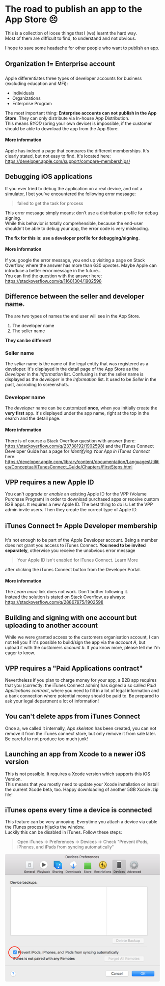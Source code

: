 # The road to publish an app to the App Store 😣

This is a collection of loose things that I (we) learnt the hard way.  
Most of them are difficult to find, to understand and not obvious.

I hope to save some headache for other people who want to publish an app.

## Organization ❗️= Enterprise account

Apple differentiates three types of developer accounts for business (excluding education and MFi):

* Individuals
* Organizations
* Enterprise Program

The most important thing: **Enterprise accounts can not publish in the App Store**. They can only distribute via In-house App Distribution.  
This means *BYOD* (bring your own device) is impossible, if the customer should be able to download the app from the App Store.

#### More information

Apple has indeed a page that compares the different memberships. It's clearly stated, but not easy to find.
It's located here: https://developer.apple.com/support/compare-memberships/

## Debugging iOS applications

If you ever tried to debug the application on a real device, and not a simulator, I bet you've encountered the following error message:
> failed to get the task for process <xyz>

This error message simply means: don't use a distribution profile for debug signing.  
While this behavior is totally comprehensible, because the end-user shouldn't be able to debug your app, the error code is very misleading.

**The fix for this is: use a developer profile for debugging/signing.**

#### More information

If you google the error message, you end up visiting a page on Stack Overflow, where the answer has more than 630 upvotes. Maybe Apple can introduce a better error message in the future...  
You can find the question with the answer here: https://stackoverflow.com/q/11601304/1902598

## Difference between the seller and developer name.

The are two types of names the end user will see in the App Store.  
1. The developer name
2. The seller name

**They can be different!**  

### Seller name
The *seller* name is the name of the legal entity that was registered as a developer. It's displayed in the detail page of the App Store as the *Developer* in the *Information* list. Confusing is that the seller name is displayed as the *developer* in the *Information* list. It used to be *Seller* in the past, accroding to screenshots.

### Developer name
The *developer* name can be customized **once**, when you initially create the **very first** app. It's displayed under the app name, right at the top in the search and the detail page.

#### More information

There is of course a Stack Overflow question with answer (here: https://stackoverflow.com/q/23738192/1902598) and the iTunes Connect Developer Guide has a page for *Identifying Your App in iTunes Connect* here: https://developer.apple.com/library/content/documentation/LanguagesUtilities/Conceptual/iTunesConnect_Guide/Chapters/FirstSteps.html

## VPP requires a new Apple ID

You can't *upgrade* or *enable* an existing Apple ID for the VPP (Volume Purchase Program) in order to download purchased apps or receive custom B2B apps. It requires a new Apple ID. The best thing to do is: Let the VPP admin invite users. Then they create the correct type of Apple ID.

## iTunes Connect ❗️= Apple Developer membership

It's not enough to be part of the Apple Developer account. Being a member does not grant you access to iTunes Connect. **You need to be invited separately**, otherwise you receive the unobvious error message

> Your Apple ID isn't enabled for iTunes Connect. Learn More

after clicking the iTunes Connect button from the Developer Portal.

#### More information

The *Learn more* link does not work. Don't bother following it.  
Instead the solution is stated on Stack Overflow, as always: https://stackoverflow.com/q/28867975/1902598

## Building and signing with one account but uploading to another account

While we were granted access to the customers organisation account, I can not tell you if it's possible to build/sign the app via the *account A*, but upload it with the customers *account b*. If you know more, please tell me  I'm eager to know.

## VPP requires a "Paid Applications contract"

Nevertheless if you plan to charge money for your app, a B2B app requires that you (correctly: the iTunes Connect admin) has signed a so called *Paid Applications contract*, where you need to fill in a lot of legal information and a bank connection where potential money should be paid to. Be prepared to ask your legal department a lot of information!

## You can't delete apps from iTunes Connect

Once a, we called it internally, *App skeleton* has been created, you can not remove it from the iTunes connect store, but only remove it from sale later. Be careful to not produce too much junk!

## Launching an app from Xcode to a newer iOS version

This is not possible. It requires a Xcode version which supports this iOS Version.  
This means that you mostly need to update your Xcode installation or install the current Xcode beta, too. Happy downloading of another 5GB Xcode .zip file!

## iTunes opens every time a device is connected

This feature can be very annoying. Everytime you attach a device via cable the iTunes process hijacks the window.  
Luckily this can be disabled in iTunes. Follow these steps:

> Open iTunes -> Preferences -> Devices -> Check "Prevent iPods, iPhones, and iPads from syncing automatically"

![iTunes sync image](images/itunes_sync.png)
